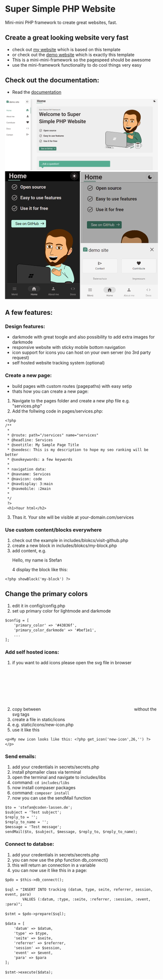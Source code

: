 # Super Simple PHP Website
Mini-mini PHP framework to create great websites, fast.

## Create a great looking website very fast
- check out [my website](https://coden-lassen.de) which is based on this template
- or check out the [demo website](https://demo.coden-lassen.de) which is exactly this template
- This is a mini-mini-framework so the pagespeed should be awesome
- use the mini-framework functionality to do cool things very easy

## Check out the documentation:
- Read the [documentation](https://demo.coden-lassen.de/docu)

![My Image](static/img/screenshot1.png)
![My Image](static/img/screenshot2.png)

## A few features:

### Design features:
- darkmode with great toogle and also possibility to add extra images for darkmode
- responsive website with sticky mobile bottom navigation
- icon support for icons you can host on your own server (no 3rd party request)
- self hosted website tracking system (optional)

### Create a new page:
- build pages with custom routes (pagepaths) with easy setip
- thats how you can create a new page:
1. Navigate to the pages folder and create a new php file e.g. "services.php"
2. Add the follwing code in pages/services.php:
```
<?php
/**
 * 
 * @route: path="/services" name="services"
 * @headline: Services
 * @seotitle: My Sample Page Title
 * @seodesc: This is my description to hope my seo ranking will be better
 * @seokeywords: a few keywords
 * 
 * navigation data:
 * @navname: Services
 * @navicon: code
 * @navdisplay: 3:main
 * @navmobile: :2main
 * 
 */
 ?>
 <h1>Your html</h2>
```
3. Thas it. Your site will be visible at your-domain.com/services

### Use custom content/blocks everywhere

1. check out the example in includes/blokcs/visit-github.php
2. create a new block in includes/blokcs/my-block.php
3. add content, e.g. <p>Hello, my name is Stefan</p>
4 display the block like this:
```  
<?php showBlock('my-block') ?>
```

## Change the primary colors
1. edit it in config/config.php
2. set up primary color for lightmode and darkmode
```
$config = [
    'primary_color' => '#43836f',
    'primary_color_darkmode' => '#bef1e1',
    ...
];
```

### Add self hosted icons:
1. if you want to add icons please open the svg file in browser
2. copy between <svg></svg> without the svg tags
3. create a file in static/icons
4. e.g. static/icons/new-icon.php
5. use it like this
```
<p>My new icon looks like this: <?php get_icon('new-icon',26,'') ?></p>
```

### Send emails:
1. add your credentials in secrets/secrets.php
2. install phpmailer class via terminal
3. open the terminal and navigate to includes/libs
4. command: `cd includes/libs`
5. now install compaser packages
6. command: `composer install`
7. now you can use the sendMail function
```
$to = 'stefan@coden-lassen.de';
$subject = 'Test subject';
$reply_to = '';
$reply_to_name = '';
$message = 'Test message';
sendMail($to, $subject, $message, $reply_to, $reply_to_name);
```

### Connect to databse:
1. add your credentials in secrets/secrets.php
2. you can now use the php function db_connect()
3. this will return an connection in a variable
4. you can now use it like this in a page:

```
$pdo = $this->db_connect();

$sql = "INSERT INTO tracking (datum, type, seite, referrer, session, event, para) 
        VALUES (:datum, :type, :seite, :referrer, :session, :event, :para)";

$stmt = $pdo->prepare($sql);

$data = [
    'datum' => $datum,
    'type' => $type,
    'seite' => $seite,
    'referrer' => $referrer,
    'session' => $session,
    'event' => $event,
    'para' => $para
];

$stmt->execute($data);
```